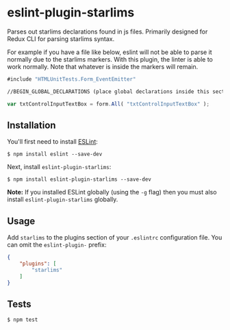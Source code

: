 # eslint-plugin-starlims

Parses out starlims declarations found in js files. Primarily designed for Redux CLI for parsing starlims syntax.

For example if you have a file like below, eslint will not be able to parse it normally due to the starlims markers. With this plugin, the linter is able to work normally. Note that whatever is inside the markers will remain.
```js
#include "HTMLUnitTests.Form_EventEmitter"

//BEGIN_GLOBAL_DECLARATIONS (place global declarations inside this section)

var txtControlInputTextBox = form.All( "txtControlInputTextBox" );
```

## Installation

You'll first need to install [ESLint](http://eslint.org):

```
$ npm install eslint --save-dev
```

Next, install `eslint-plugin-starlims`:

```
$ npm install eslint-plugin-starlims --save-dev
```

**Note:** If you installed ESLint globally (using the `-g` flag) then you must also install `eslint-plugin-starlims` globally.

## Usage

Add `starlims` to the plugins section of your `.eslintrc` configuration file. You can omit the `eslint-plugin-` prefix:

```json
{
    "plugins": [
        "starlims"
    ]
}
```

## Tests
```
$ npm test
```
